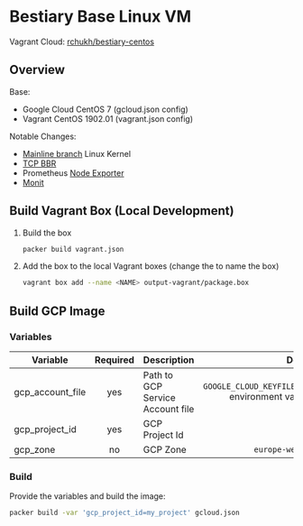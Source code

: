 # Bestiary Base Linux VM

Vagrant Cloud: [rchukh/bestiary-centos](https://app.vagrantup.com/rchukh/boxes/bestiary-centos)

## Overview

Base:

- Google Cloud CentOS 7 (gcloud.json config)
- Vagrant CentOS 1902.01 (vagrant.json config)

Notable Changes:

- [Mainline branch](https://www.kernel.org/) Linux Kernel
- [TCP BBR](https://medium.com/google-cloud/tcp-bbr-magic-dust-for-network-performance-57a5f1ccf437)
- Prometheus [Node Exporter](https://github.com/prometheus/node_exporter)
- [Monit](https://mmonit.com/monit/changes/)

## Build Vagrant Box (Local Development)

1. Build the box

    ```sh
    packer build vagrant.json
    ```

2. Add the box to the local Vagrant boxes (change the <NAME> to name the box)

    ```sh
    vagrant box add --name <NAME> output-vagrant/package.box
    ```

## Build GCP Image

### Variables

| Variable         | Required | Description                      |                                          Default |
| ---------------- | :------: | -------------------------------- | -----------------------------------------------: |
| gcp_account_file |   yes    | Path to GCP Service Account file | `GOOGLE_CLOUD_KEYFILE_JSON` environment variable |
| gcp_project_id   |   yes    | GCP Project Id                   |                                                  |
| gcp_zone         |    no    | GCP Zone                         |                                 `europe-west1-d` |

### Build

Provide the variables and build the image:

```sh
packer build -var 'gcp_project_id=my_project' gcloud.json
```
